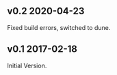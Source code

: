 v0.2 2020-04-23
---------------

Fixed build errors, switched to dune.

v0.1 2017-02-18
---------------

Initial Version.
